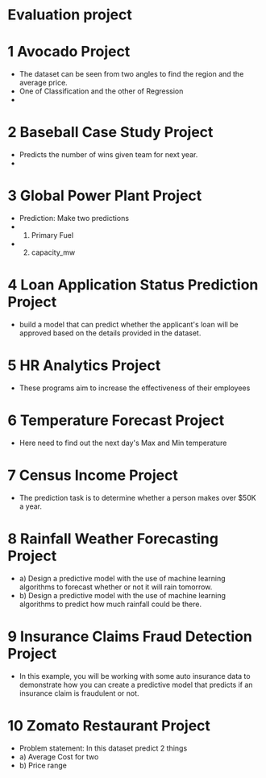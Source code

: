 # Evaluation project 

# 1 Avocado Project
- The dataset can be seen from two angles to find the region and the average price.
- One of Classification and the other of Regression
- 
# 2 Baseball Case Study Project
- Predicts the number of wins given team for next year.
- 
# 3 Global Power Plant Project
- Prediction: Make two predictions
- 1) Primary Fuel
- 2) capacity_mw
     
# 4 Loan Application Status Prediction Project
- build a model that can predict whether the applicant's loan will be approved based on the details provided in the dataset.

# 5 HR Analytics Project
- These programs aim to increase the effectiveness of their employees

# 6 Temperature Forecast Project
- Here need to find out the next day's Max and Min temperature

# 7 Census Income Project 
- The prediction task is to determine whether a person makes over $50K a year.

 # 8 Rainfall Weather Forecasting Project 
- a) Design a predictive model with the use of machine learning algorithms to forecast whether or not it will rain tomorrow.
- b) Design a predictive model with the use of machine learning algorithms to predict how much rainfall could be there.

# 9 Insurance Claims Fraud Detection Project 
- In this example, you will be working with some auto insurance data to demonstrate how you can create a predictive model that predicts if an insurance claim is fraudulent or not.

# 10 Zomato Restaurant Project 
- Problem statement: In this dataset predict 2 things
- a) Average Cost for two
- b) Price range
